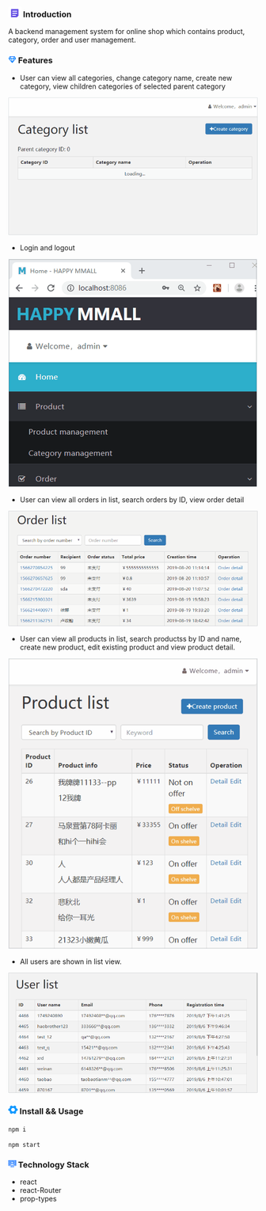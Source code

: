### ![image](https://github.com/liwang2019/lw-react/blob/master/resource/introduction.png)  Introduction
A backend management system for online shop which contains product, category, order and user management.

### ![image](https://github.com/liwang2019/lw-react/blob/master/resource/feature.png)  Features

- User can view all categories, change category name, create new category, view children categories of selected parent category

![image](https://github.com/liwang2019/lw-react/blob/master/lwbms/gift/gif/category.gif)

- Login and logout

![image](https://github.com/liwang2019/lw-react/blob/master/lwbms/gift/gif/login.gif)

- User can view all orders in list, search orders by ID, view order detail

![image](https://github.com/liwang2019/lw-react/blob/master/lwbms/gift/gif/order.gif)

- User can view all products in list, search productss by ID and name, create new product, edit existing product and view product detail.

![image](https://github.com/liwang2019/lw-react/blob/master/lwbms/gift/gif/product.gif)

- All users are shown in list view.

![image](https://github.com/liwang2019/lw-react/blob/master/lwbms/gift/gif/user.gif)

### ![image](https://github.com/liwang2019/lw-react/blob/master/resource/install.png)  Install && Usage

`npm i`

`npm start`

### ![image](https://github.com/liwang2019/lw-react/blob/master/resource/stack.png)  Technology Stack

- react
- react-Router
- prop-types
